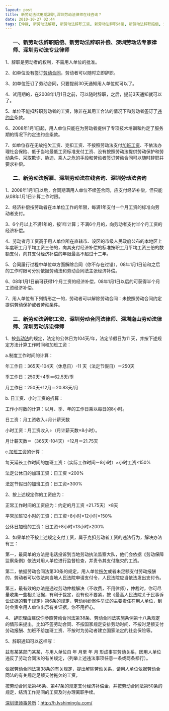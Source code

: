 ```yaml
---
layout: post
title: 新劳动法试用期辞职,深圳劳动法律师在线咨询？
date: 2010-10-27 02:44
tags: [仲裁, 新劳动法解雇, 新劳动法辞职工资, 新劳动法辞职补偿, 新劳动法辞职赔偿, 深圳劳动合同法律师, 深圳劳动法专业律师, 深圳劳动法专家律师, 深圳劳动法咨询, 深圳劳动法在线咨询, 深圳劳动法律师网, 深圳劳动诉讼律师, 深圳南山劳动法律师]
---
```

<ol>
<h3>一、新劳动法辞职赔偿、新劳动法辞职补偿、深圳劳动法专家律师、深圳劳动法专业律师</h3>
</ol>
1、辞职是劳动者的权利，不需用人单位的批准。

2、如单位没有签订<a href="http://h.lvshiminglu.com/law/123.html" target="_blank">劳动合同</a>，劳动者可以随时立即辞职。

3、如单位签订了劳动合同，只要提前30天通知用人单位就可以了。

4、试用期的，在2008年1月1日之前，可以随时辞职，之后，提前3天通知就可以了。

5、单位不能扣辞职劳动者的工资，除非在其用工合法的情况下和劳动者签订了<a href="http://h.lvshiminglu.com/law/240.html" target="_blank">违约金</a>条款。

6、2008年1月1日起，用人单位只能在为劳动者提供了专项技术培训和约定了服务期的情况下约定违约金条款。

7、如单位存在无故拖欠工资、克扣工资、不按照劳动法支付<a href="http://h.lvshiminglu.com/law/253.html" target="_blank">加班工资</a>、不依法办理社会保险、低于当地最低工资标准支付工资、没有按照劳动法提供劳动保护和劳动条件、采取欺诈、胁迫、乘人之危的手段和劳动者签订劳动合同可以随时辞职并要求补偿。
<ol>
<h3>二、新劳动法解雇、深圳劳动法在线咨询、深圳劳动法咨询</h3>
</ol>
1、2008年1月1日以后，合同期满用人单位不续签合同，应支付经济补偿，但只能从08年1月1日计算工作时限。

2、经济补偿按劳动者在本单位工作的年限，每满1年支付一个月工资的标准向劳动者支付。

3、6个月以上不满1年的，按1年计算；不满6个月的，向劳动者支付半个月工资的经济补偿。

4、劳动者月工资高于用人单位所在直辖市、设区的市级人民政府公布的本地区上年度职工月平均工资三倍的，向其支付经济补偿的标准按职工月平均工资三倍的数额支付，向其支付经济补偿的年限最高不超过十二年。

5、合同履行过程中单位单方面解除合同（你不存在过错），08年1月1日前和之后的工作时限可分别依据劳动法和劳动合同法主张经济补偿。

6、08年1月1日前可获得1个月工资的经济补偿，08年1月1日以后的可获得半个月工资经济补偿。

7、用人单位有下列情形之一的，劳动者可以解除劳动合同：未按照劳动合同约定提供劳动保护或者劳动条件。
<ol>
<h3>三、新劳动法辞职工资、深圳劳动合同法律师、深圳南山劳动法律师、深圳劳动诉讼律师</h3>
</ol>
1、按<a href="http://h.lvshiminglu.com/law/181.html" target="_blank">劳动法</a>的规定，法定的公休日为104天/年，法定节假日为11 天，并按下述规定方法计算工作时间和加班工资：

a.制度工作时间的计算：

年工作日：365天-104天（休息日）-11 天（法定节假日）＝250天

季工作日：250天÷4季＝62.5天/季

月工作日：250天÷12月＝20.83天/月

b. 日工资、小时工资的折算：

工作小时数的计算：以月、季、年的工作日乘以每日的8小时。

日工资：月工资收入÷月计薪天数

小时工资：月工资收入÷（月计薪天数×8小时）。

月计薪天数＝（365天-104天）÷12月＝21.75天

c.<a href="http://h.lvshiminglu.com/law/253.html" target="_blank">加班工资</a>的计算：

每天延长工作时间的加班工资：（实际工作时间－8小时）×小时工资×150%

法定公休日的加班工资：日工资 ×200%

法定节假日的加班工资：日工资×300%

2、按上述规定你的工资应为：

正常工作时间的工资应为：约定的月工资 ÷21.75天）×8天

平常加班12小时的工资：日工资÷8小时×12小时×150%

公休日加班的工资：日工资÷8小时×13小时×200%

3、如果单位不按上述规定支付工资，属于克扣劳动者工资的违法行为，解决办法有三：

第一，最简单的方法是电话投诉到当地劳动执法监察大队，他们会依据《劳动保障监察条例》依法对用人单位进行监督检查，并责令其支付拖欠的工资。

第二，依据劳动合同法第30条的规定，用人单位<a href="http://h.lvshiminglu.com/law/162.html" target="_blank">拖欠</a>或者未足额支付劳动报酬的，劳动者可以依法向当地人民法院申请支付令，人民法院应当依法发出支付令。

第三，最有效的办法是通过劳动仲裁解决（不收费，不用律师），仲裁时，你可尽量收集一些相关证据，有利于裁定，没有也不要紧，按《最高人民法院关于民事诉讼证据的若干规定》第6条的规定，劳动纠纷案件举证的主要责任在用人单位，到时会责令用人单位出示有关证据，你不用担心。

4、 辞职理由建议你参照劳动合同法第38条、劳动合同法实施条例第十八条规定的情形来提出，比如不签劳动合同、不按国家规定安排劳动时间、不按时足额支付劳动报酬、加班不给加班工资、不按时为劳动者建立国家法定的社会保险等。

5、辞职通知可以这样写：

兹有某某部门某某，与用人单位自 年 月至 年 月 形成事实劳动关系，因用人单位违反了劳动合同法的有关规定，（列举上述违法事项任意一条或两条都行）。

依据劳动合同法第38条的有关规定，提出解除劳动关系，请用人单位依据劳动合同法的有关规定足额支付拖欠的工资，

按劳动合同法第46条、第47条的规定支付经济补偿金，并按劳动合同法第50条的规定，结清工作期间的工资及时办理离职手续。

<a href="http://h.lvshiminglu.com/">深圳律师事务所</a>：<a href="http://h.lvshiminglu.com/">http://h.lvshiminglu.com/</a>

